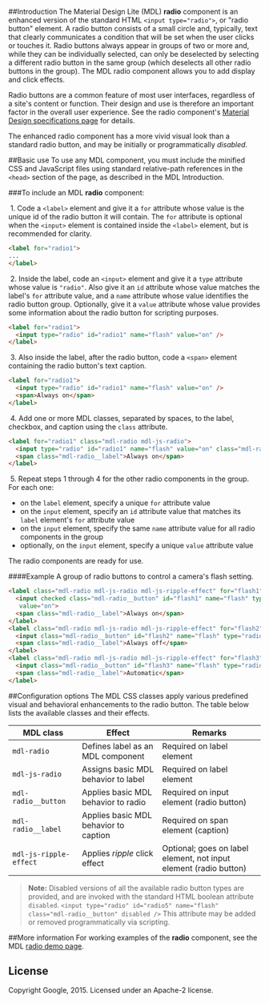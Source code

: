 ##Introduction
The Material Design Lite (MDL) **radio** component is an enhanced version of the standard HTML `<input type="radio">`, or "radio button" element. A radio button consists of a small circle and, typically, text that clearly communicates a condition that will be set when the user clicks or touches it. Radio buttons always appear in groups of two or more and, while they can be individually selected, can only be deselected by selecting a different radio button in the same group (which deselects all other radio buttons in the group). The MDL radio component allows you to add display and click effects.

Radio buttons are a common feature of most user interfaces, regardless of a site's content or function. Their design and use is therefore an important factor in the overall user experience. See the radio component's [Material Design specifications page](http://www.google.com/design/spec/components/switches.html) for details.

The enhanced radio component has a more vivid visual look than a standard radio button, and may be initially or programmatically *disabled*.

##Basic use
To use any MDL component, you must include the minified CSS and JavaScript files using standard relative-path references in the `<head>` section of the page, as described in the MDL Introduction.

###To include an MDL **radio** component:

&nbsp;1. Code a `<label>` element and give it a `for` attribute whose value is the unique id of the radio button it will contain. The `for` attribute is optional when the `<input>` element is contained inside the `<label>` element, but is recommended for clarity.
```html
<label for="radio1">
...
</label>
```
&nbsp;2. Inside the label, code an `<input>` element and give it a `type` attribute whose value is `"radio"`. Also give it an `id` attribute whose value matches the label's `for` attribute value, and a `name` attribute whose value identifies the radio button group. Optionally, give it a `value` attribute whose value provides some information about the radio button for scripting purposes.
```html
<label for="radio1">
  <input type="radio" id="radio1" name="flash" value="on" />
</label>
```
&nbsp;3. Also inside the label, after the radio button, code a `<span>` element containing the radio button's text caption.
```html
<label for="radio1">
  <input type="radio" id="radio1" name="flash" value="on" />
  <span>Always on</span>
</label>
```
&nbsp;4. Add one or more MDL classes, separated by spaces, to the label, checkbox, and caption using the `class` attribute.
```html
<label for="radio1" class="mdl-radio mdl-js-radio">
  <input type="radio" id="radio1" name="flash" value="on" class="mdl-radio__button" />
  <span class="mdl-radio__label">Always on</span>
</label>
```
&nbsp;5. Repeat steps 1 through 4 for the other radio components in the group. For each one:
* on the `label` element, specify a unique `for` attribute value
* on the `input` element, specify an `id` attribute value that matches its `label` element's `for` attribute value
* on the `input` element, specify the same `name` attribute value for all radio components in the group
* optionally, on the `input` element, specify a unique `value` attribute value

The radio components are ready for use.

####Example
A group of radio buttons to control a camera's flash setting.
```html
<label class="mdl-radio mdl-js-radio mdl-js-ripple-effect" for="flash1">
  <input checked class="mdl-radio__button" id="flash1" name="flash" type="radio"
   value="on">
  <span class="mdl-radio__label">Always on</span>
</label>
<label class="mdl-radio mdl-js-radio mdl-js-ripple-effect" for="flash2">
  <input class="mdl-radio__button" id="flash2" name="flash" type="radio" value="off">
  <span class="mdl-radio__label">Always off</span>
</label>
<label class="mdl-radio mdl-js-radio mdl-js-ripple-effect" for="flash3">
  <input class="mdl-radio__button" id="flash3" name="flash" type="radio" value="auto">
  <span class="mdl-radio__label">Automatic</span>
</label>
```
##Configuration options
The MDL CSS classes apply various predefined visual and behavioral enhancements to the radio button. The table below lists the available classes and their effects.

| MDL class | Effect | Remarks |
|-----------|--------|---------|
| `mdl-radio` | Defines label as an MDL component | Required on label element|
| `mdl-js-radio` | Assigns basic MDL behavior to label | Required on label element |
| `mdl-radio__button` | Applies basic MDL behavior to radio | Required on input element (radio button) |
| `mdl-radio__label` | Applies basic MDL behavior to caption | Required on span element (caption) |
| `mdl-js-ripple-effect` | Applies *ripple* click effect | Optional; goes on label element, not input element (radio button) |

>**Note:** Disabled versions of all the available radio button types are provided, and are invoked with the standard HTML boolean attribute `disabled`. `<input type="radio" id="radio5" name="flash" class="mdl-radio__button" disabled />`
>This attribute may be added or removed programmatically via scripting.

##More information
For working examples of the **radio** component, see the MDL [radio demo page](www.github.com/google/material-design-lite/src/radio/demo.html).

## License

Copyright Google, 2015. Licensed under an Apache-2 license.
